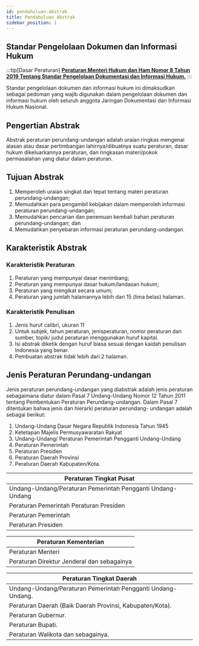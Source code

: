 ```yaml
---
id: pendahuluan-abstrak
title: Pendahuluan Abstrak
sidebar_position: 1
---
```


## Standar Pengelolaan Dokumen dan Informasi Hukum

:::tip[Dasar Peraturan]
[**Peraturan Menteri Hukum dan Ham Nomor 8 Tahun 2019 Tentang Standar Pengelolaan Dokumentasi dan Informasi Hukum.**](https://peraturan.bpk.go.id/Details/133122/permenkumham-no-8-tahun-2019)
:::

Standar pengelolaan dokumen dan informasi hukum ini dimaksudkan sebagai pedoman yang wajib digunakan dalam pengelolaan dokumen dan informasi hukum oleh seluruh anggota Jaringan Dokumentasi dan Informasi Hukum Nasional.

## Pengertian Abstrak

Abstrak peraturan perundang-undangan adalah uraian ringkas mengenai alasan atau dasar pertimbangan lahirnya/dibuatnya suatu peraturan, dasar hukum dikeluarkannya peraturan, dan ringkasan materi/pokok permasalahan yang diatur dalam peraturan.

## Tujuan Abstrak

1. Memperoleh uraian singkat dan tepat tentang materi peraturan perundang-undangan;
2. Memudahkan para pengambil kebijakan dalam memperoleh informasi peraturan perundang-undangan;
3. Memudahkan pencarian dan penemuan kembali bahan peraturan perundang-undangan; dan
4. Memudahkan penyebaran informasi peraturan perundang-undangan.

## Karakteristik Abstrak

### Karakteristik Peraturan

1. Peraturan yang mempunyai dasar menimbang;
2. Peraturan yang mempunyai dasar hukum/landasan hukum;
3. Peraturan yang mengikat secara umum;
4. Peraturan yang jumlah halamannya lebih dari 15 (lima belas) halaman.

### Karakteristik Penulisan

1. Jenis huruf calibri, ukuran 11
2. Untuk subjek, tahun peraturan, jenisperaturan, nomor peraturan dan sumber, topik/ judul peraturan menggunakan huruf kapital.
3. Isi abstrak diketik dengan huruf biasa sesuai dengan kaidah penulisan Indonesia yang benar.
4. Pembuatan abstrak tidak lebih dari 2 halaman.

## Jenis Peraturan Perundang-undangan

Jenis peraturan perundang-undangan yang diabstrak adalah jenis peraturan sebagaimana diatur dalam Pasal 7 Undang-Undang Nomor 12 Tahun 2011 tentang Pembentukan Peraturan Perundang-undangan. Dalam Pasal 7 ditentukan bahwa jenis dan hierarki peraturan perundang- undangan adalah sebagai berikut:

1.  Undang-Undang Dasar Negara Republik Indonesia Tahun 1945
2.  Ketetapan Majelis Permusyawaratan Rakyat
3.  Undang-Undang/ Peraturan Pemerintah Pengganti Undang-Undang
4.  Peraturan Pemerintah
5.  Peraturan Presiden
6.  Peraturan Daerah Provinsi
7.  Peraturan Daerah Kabupaten/Kota.

| Peraturan Tingkat Pusat                                    |
| ---------------------------------------------------------- |
| Undang-Undang/Peraturan Pemerintah Pengganti Undang-Undang |
| Peraturan Pemerintah Peraturan Presiden                    |
| Peraturan Pemerintah                                       |
| Peraturan Presiden                                         |

| Peraturan Kementerian                      |
| ------------------------------------------ |
| Peraturan Menteri                          |
| Peraturan Direktur Jenderal dan sebagainya |

| Peraturan Tingkat Daerah                                    |
| ----------------------------------------------------------- |
| Undang-Undang/Peraturan Pemerintah Pengganti Undang-Undang. |
| Peraturan Daerah (Baik Daerah Provinsi, Kabupaten/Kota).    |
| Peraturan Gubernur.                                         |
| Peraturan Bupati.                                           |
| Peraturan Walikota dan sebagainya.                          |
